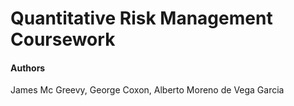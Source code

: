 # Quantitative Risk Management Coursework 


#### Authors
James Mc Greevy, George Coxon, Alberto Moreno de Vega Garcia